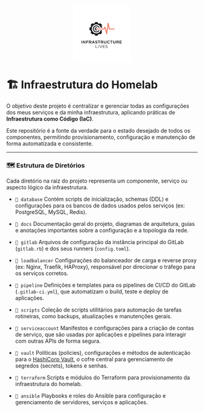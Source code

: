 <p align="center" width="100%">
  <img align="center" width="30%" src="./docs/img/logo.png"> 
</p>

# 🏗️ Infraestrutura do Homelab

O objetivo deste projeto é centralizar e gerenciar todas as configurações dos meus serviços e da minha infraestrutura, aplicando práticas de **Infraestrutura como Código (IaC)**.

Este repositório é a fonte da verdade para o estado desejado de todos os componentes, permitindo provisionamento, configuração e manutenção de forma automatizada e consistente.

---

### 🗺️ Estrutura de Diretórios

Cada diretório na raiz do projeto representa um componente, serviço ou aspecto lógico da infraestrutura.

* `📁 database`
  Contém scripts de inicialização, schemas (DDL) e configurações para os bancos de dados usados pelos serviços (ex: PostgreSQL, MySQL, Redis).

* `📁 docs`
  Documentação geral do projeto, diagramas de arquitetura, guias e anotações importantes sobre a configuração e a topologia da rede.

* `📁 gitlab`
  Arquivos de configuração da instância principal do GitLab (`gitlab.rb`) e dos seus runners (`config.toml`).

* `📁 loadbalancer`
  Configurações do balanceador de carga e reverse proxy (ex: Nginx, Traefik, HAProxy), responsável por direcionar o tráfego para os serviços corretos.

* `📁 pipeline`
  Definições e templates para os pipelines de CI/CD do GitLab (`.gitlab-ci.yml`), que automatizam o build, teste e deploy de aplicações.

* `📁 scripts`
  Coleção de scripts utilitários para automação de tarefas rotineiras, como backups, atualizações e manutenções gerais.

* `📁 serviceaccount`
  Manifestos e configurações para a criação de contas de serviço, que são usadas por aplicações e pipelines para interagir com outras APIs de forma segura.

* `📁 vault`
  Políticas (policies), configurações e métodos de autenticação para o [HashiCorp Vault](https://www.vaultproject.io/), o cofre central para gerenciamento de segredos (secrets), tokens e senhas.

* `📁 terraform`
  Scripts e módulos do Terraform para provisionamento da infraestrutura do homelab.

* `📁 ansible`
  Playbooks e roles do Ansible para configuração e gerenciamento de servidores, serviços e aplicações.